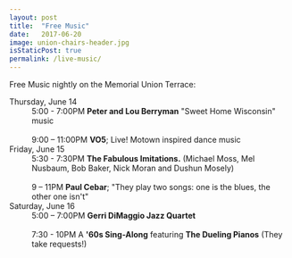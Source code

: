 ```yaml
---
layout: post
title:  "Free Music"
date:   2017-06-20
image: union-chairs-header.jpg
isStaticPost: true
permalink: /live-music/
---
```

<style>
@media (min-width:726px) {
  .post-body img {
    display: block;
    margin: 16px 20px 16px 0px;
    float: left;
    width: 46%;
  }
}
@media (max-width:725px) {
  .post-body img {
    display: block;
    margin: 16px 0;
    width:100%;
  }
}
</style>
Free Music nightly on the Memorial Union Terrace:

<dl class="dl-horizontal">
  <dt>Thursday, June 14</dt>
  <dd>
    5:00 - 7:00PM <b>Peter and Lou Berryman</b> "Sweet Home Wisconsin" music <br><br>
    9:00 – 11:00PM <b>VO5</b>; Live! Motown inspired dance music
  </dd>
  <dt>Friday, June 15</dt>
  <dd>
    5:30 - 7:30PM <b>The Fabulous Imitations.</b> (Michael Moss, Mel Nusbaum, Bob Baker, Nick Moran and Dushun Mosely)<br><br>
    9 – 11PM <b>Paul Cebar</b>; "They play two songs: one is the blues, the other one isn't"
  </dd>
  <dt>Saturday, June 16</dt>
  <dd>
    5:00 – 7:00PM <b>Gerri DiMaggio Jazz Quartet</b> <br><br>
    7:30 - 10PM A <b>'60s Sing-Along</b> featuring <b>The Dueling Pianos</b> (They take requests!) <br>
  </dd>
</dl>
